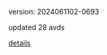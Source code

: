 version: 2024061102-0693

updated 28 avds

[details](https://github.com/0x74f917491bfa7ebfa379/ali_avd_db/blob/master/change_log/2024/06/11/02/0693.txt)